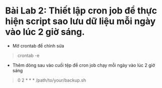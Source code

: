 # Bài Lab 2: Thiết lập cron job để thực hiện script sao lưu dữ liệu mỗi ngày vào lúc 2 giờ sáng.
* Mở crontab để chỉnh sửa
>crontab -e

* Thêm dòng sau vào cuối tệp để cron job chạy mỗi ngày vào lúc 2 giờ sáng
>0 2 * * * /path/to/your/backup.sh
